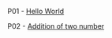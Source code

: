 P01 - [Hello World](https://github.com/An1rudha07/Java/blob/main/src/P01.java)

P02 - [Addition of two number](https://github.com/An1rudha07/Java/blob/main/src/P02.java)





